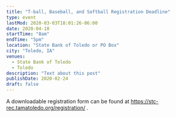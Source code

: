 ```yaml
---
title: "T-ball, Baseball, and Softball Registration Deadline"
type: event
lastMod: 2020-03-03T18:01:26-06:00
date: 2020-04-10
startTime: "8am"
endTime: "5pm"
location: "State Bank of Toledo or PO Box"
city: "Toledo, IA"
venues:
  - State Bank of Toledo
  - Toledo
description: "Text about this post"
publishDate: 2020-02-24
draft: false
---
```


A downloadable registration form can be found at https://stc-rec.tamatoledo.org/registration/ .
